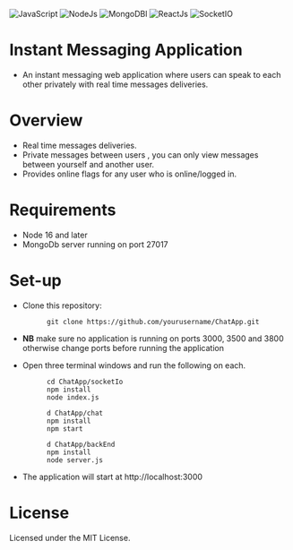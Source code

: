 ![JavaScript](https://img.shields.io/badge/JavaScript-ffd60a?style=for-the-badge&logo=JavaScript&logoColor=white)
![NodeJs](https://img.shields.io/badge/NodeJs-008000?style=for-the-badge&logo=Node.Js&logoColor=white)
![MongoDBl](https://img.shields.io/badge/MongoDB-38B000?style=for-the-badge&logo=MongoDb&logoColor=white)
![ReactJs](https://img.shields.io/badge/rEACTjs-0fa3b1?style=for-the-badge&logo=React&logoColor=white)
![SocketIO](https://img.shields.io/badge/SocketIO-353535?style=for-the-badge&logo=Socket.IO&logoColor=white)

# Instant Messaging Application
- An instant messaging web application where users can speak to each other privately with real time messages deliveries.
 
# Overview

- Real time messages deliveries.
- Private messages between users , you can only view messages between yourself and another user.
- Provides online flags for any user who is online/logged in.

# Requirements

- Node 16 and later
- MongoDb server running on port 27017

# Set-up

- Clone this repository:
 
         

            git clone https://github.com/yourusername/ChatApp.git


- **NB** make sure no application is running on ports 3000, 3500 and 3800 otherwise change ports before running the application
- Open three terminal windows and run the following on each.           

            cd ChatApp/socketIo
            npm install
            node index.js

            d ChatApp/chat
            npm install
            npm start

            d ChatApp/backEnd
            npm install
            node server.js
            
- The application will start at http://localhost:3000
  

# License
 Licensed under the MIT License.

